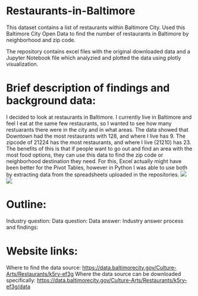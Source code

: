 # Restaurants-in-Baltimore
This dataset contains a list of restaurants within Baltimore City. Used this Baltimore City Open Data to find the number of restaurants in Baltimore by neighborhood and zip code. 

The repository contains excel files with the original downloaded data and a Jupyter Notebook file which analyzied and plotted the data using plotly visualization. 

# Brief description of findings and background data:
I decided to look at restaurants in Baltimore. I currently live in Baltimore and feel I eat at the same few restaurants, so I wanted to see how many restuarants there were in the city and in what areas. The data showed that Downtown had the most restaurants with 128, and where I live has 9. The zipcode of 21224 has the most restaurants, and where I live (21210) has 23. The benefits of this is that if people want to go out and find an area with the most food options, they can use this data to find the zip code or neighborhood destination they need. For this, Excel actually might have been better for the Pivot Tables, however in Python I was able to use both by extracting data from the spreadsheets uploaded in the repositories.
![](Restaurants-in-Baltimore/Zip%20Codes.png)
![](Restaurants-in-Baltimore/Neighborhoods.png)

# Outline:
Industry question:
Data question:
Data answer:
Industry answer process and findings:

# Website links:
Where to find the data source: https://data.baltimorecity.gov/Culture-Arts/Restaurants/k5ry-ef3g
Where the data source can be downloaded specifically: https://data.baltimorecity.gov/Culture-Arts/Restaurants/k5ry-ef3g/data

